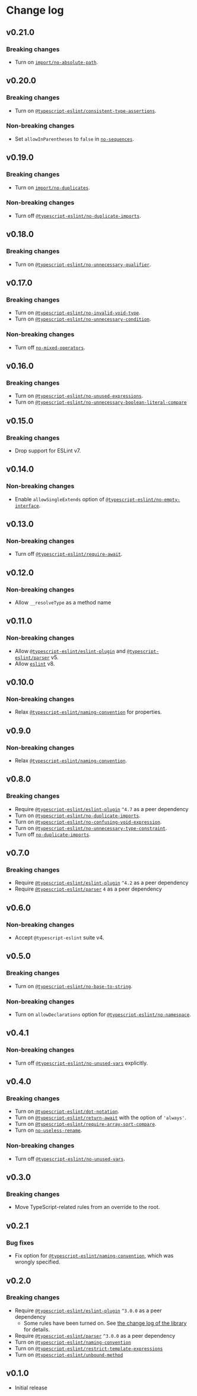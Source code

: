 # Change log

## v0.21.0

### Breaking changes

- Turn on [`import/no-absolute-path`](https://github.com/import-js/eslint-plugin-import/blob/master/docs/rules/no-absolute-path.md).

## v0.20.0

### Breaking changes

- Turn on [`@typescript-eslint/consistent-type-assertions`](https://typescript-eslint.io/rules/consistent-type-assertions/).

### Non-breaking changes

- Set `allowInParentheses` to `false` in [`no-sequences`](https://eslint.org/docs/latest/rules/no-sequences).

## v0.19.0

### Breaking changes

- Turn on [`import/no-duplicates`](https://github.com/import-js/eslint-plugin-import/blob/HEAD/docs/rules/no-duplicates.md).

### Non-breaking changes

- Turn off [`@typescript-eslint/no-duplicate-imports`](https://typescript-eslint.io/rules/no-duplicate-imports/).

## v0.18.0

### Breaking changes

- Turn on [`@typescript-eslint/no-unnecessary-qualifier`](https://typescript-eslint.io/rules/no-unnecessary-qualifier).

## v0.17.0

### Breaking changes

- Turn on [`@typescript-eslint/no-invalid-void-type`](https://typescript-eslint.io/rules/no-invalid-void-type).
- Turn on [`@typescript-eslint/no-unnecessary-condition`](https://typescript-eslint.io/rules/no-unnecessary-condition).

### Non-breaking changes

- Turn off [`no-mixed-operators`](https://eslint.org/docs/rules/no-mixed-operators).

## v0.16.0

### Breaking changes

- Turn on [`@typescript-eslint/no-unused-expressions`](https://typescript-eslint.io/rules/no-unused-expressions/).
- Turn on [`@typescript-eslint/no-unnecessary-boolean-literal-compare`](https://typescript-eslint.io/rules/no-unnecessary-boolean-literal-compare)

## v0.15.0

### Breaking changes

- Drop support for ESLint v7.

## v0.14.0

### Non-breaking changes

- Enable `allowSingleExtends` option of [`@typescript-eslint/no-empty-interface`](https://typescript-eslint.io/rules/no-empty-interface/).

## v0.13.0

### Non-breaking changes

- Turn off [`@typescript-eslint/require-await`](https://github.com/typescript-eslint/typescript-eslint/blob/main/packages/eslint-plugin/docs/rules/require-await.md).

## v0.12.0

### Non-breaking changes

- Allow `__resolveType` as a method name

## v0.11.0

### Non-breaking changes

- Allow [`@typescript-eslint/eslint-plugin`](https://www.npmjs.com/package/@typescript-eslint/eslint-plugin) and [`@typescript-eslint/parser`](https://www.npmjs.com/package/@typescript-eslint/parser) v5.
- Allow [`eslint`](https://www.npmjs.com/package/eslint) v8.

## v0.10.0

### Non-breaking changes

- Relax [`@typescript-eslint/naming-convention`](https://github.com/typescript-eslint/typescript-eslint/blob/master/packages/eslint-plugin/docs/rules/naming-convention.md) for properties.

## v0.9.0

### Non-breaking changes

- Relax [`@typescript-eslint/naming-convention`](https://github.com/typescript-eslint/typescript-eslint/blob/master/packages/eslint-plugin/docs/rules/naming-convention.md).

## v0.8.0

### Breaking changes

- Require [`@typescript-eslint/eslint-plugin`](https://www.npmjs.com/package/@typescript-eslint/eslint-plugin) `^4.7` as a peer dependency
- Turn on [`@typescript-eslint/no-duplicate-imports`](https://github.com/typescript-eslint/typescript-eslint/blob/master/packages/eslint-plugin/docs/rules/no-duplicate-imports.md).
- Turn on [`@typescript-eslint/no-confusing-void-expression`](https://github.com/typescript-eslint/typescript-eslint/blob/master/packages/eslint-plugin/docs/rules/no-confusing-void-expression.md).
- Turn on [`@typescript-eslint/no-unnecessary-type-constraint`](https://github.com/typescript-eslint/typescript-eslint/blob/master/packages/eslint-plugin/docs/rules/no-unnecessary-type-constraint.md).
- Turn off [`no-duplicate-imports`](https://eslint.org/docs/rules/no-duplicate-imports).

## v0.7.0

### Breaking changes

- Require [`@typescript-eslint/eslint-plugin`](https://www.npmjs.com/package/@typescript-eslint/eslint-plugin) `^4.2` as a peer dependency
- Require [`@typescript-eslint/parser`](https://www.npmjs.com/package/@typescript-eslint/parser) `4` as a peer dependency

## v0.6.0

### Non-breaking changes

- Accept `@typescript-eslint` suite v4.

## v0.5.0

### Breaking changes

- Turn on [`@typescript-eslint/no-base-to-string`](https://github.com/typescript-eslint/typescript-eslint/blob/master/packages/eslint-plugin/docs/rules/no-base-to-string.md).

### Non-breaking changes

- Turn on `allowDeclarations` option for [`@typescript-eslint/no-namespace`](https://github.com/typescript-eslint/typescript-eslint/blob/master/packages/eslint-plugin/docs/rules/no-namespace.md).

## v0.4.1

### Non-breaking changes

- Turn off [`@typescript-eslint/no-unused-vars`](https://github.com/typescript-eslint/typescript-eslint/blob/master/packages/eslint-plugin/docs/rules/no-unused-vars.md) explicitly.

## v0.4.0

### Breaking changes

- Turn on [`@typescript-eslint/dot-notation`](https://github.com/typescript-eslint/typescript-eslint/blob/master/packages/eslint-plugin/docs/rules/dot-notation.md).
- Turn on [`@typescript-eslint/return-await`](https://github.com/typescript-eslint/typescript-eslint/blob/master/packages/eslint-plugin/docs/rules/return-await.md) with the option of `'always'`.
- Turn on [`@typescript-eslint/require-array-sort-compare`](https://github.com/typescript-eslint/typescript-eslint/blob/master/packages/eslint-plugin/docs/rules/require-array-sort-compare.md).
- Turn on [`no-useless-rename`](https://eslint.org/docs/rules/no-useless-rename).

### Non-breaking changes

- Turn off [`@typescript-eslint/no-unused-vars`](https://github.com/typescript-eslint/typescript-eslint/blob/master/packages/eslint-plugin/docs/rules/no-unused-vars.md).

## v0.3.0

### Breaking changes

- Move TypeScript-related rules from an override to the root.

## v0.2.1

### Bug fixes

- Fix option for [`@typescript-eslint/naming-convention`](https://github.com/typescript-eslint/typescript-eslint/blob/master/packages/eslint-plugin/docs/rules/naming-convention.md), which was wrongly specified.

## v0.2.0

### Breaking changes

- Require [`@typescript-eslint/eslint-plugin`](https://www.npmjs.com/package/@typescript-eslint/eslint-plugin) `^3.0.0` as a peer dependency
  - Some rules have been turned on. See [the change log of the library](https://github.com/typescript-eslint/typescript-eslint/releases/tag/v3.0.0) for details.
- Require [`@typescript-eslint/parser`](https://www.npmjs.com/package/@typescript-eslint/parser) `^3.0.0` as a peer dependency
- Turn on [`@typescript-eslint/naming-convention`](https://github.com/typescript-eslint/typescript-eslint/blob/master/packages/eslint-plugin/docs/rules/naming-convention.md)
- Turn on [`@typescript-eslint/restrict-template-expressions`](https://github.com/typescript-eslint/typescript-eslint/blob/master/packages/eslint-plugin/docs/rules/restrict-template-expressions.md)
- Turn on [`@typescript-eslint/unbound-method`](https://github.com/typescript-eslint/typescript-eslint/blob/master/packages/eslint-plugin/docs/rules/unbound-method.md)

## v0.1.0

- Initial release
